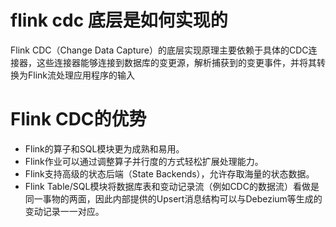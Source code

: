 # flink cdc 底层是如何实现的
Flink CDC（Change Data Capture）的底层实现原理主要依赖于具体的CDC连接器，这些连接器能够连接到数据库的变更源，解析捕获到的变更事件，并将其转换为Flink流处理应用程序的输入
# Flink CDC的优势
* Flink的算子和SQL模块更为成熟和易用。
* Flink作业可以通过调整算子并行度的方式轻松扩展处理能力。
* Flink支持高级的状态后端（State Backends），允许存取海量的状态数据。
* Flink Table/SQL模块将数据库表和变动记录流（例如CDC的数据流）看做是同一事物的两面，因此内部提供的Upsert消息结构可以与Debezium等生成的变动记录一一对应。